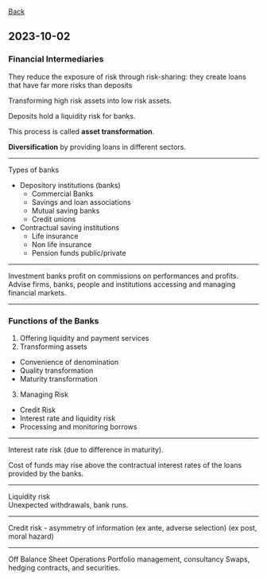 
[Back](../Index.md)

## 2023-10-02

### Financial Intermediaries

They reduce the exposure of risk through risk-sharing: they create loans that have far more risks than deposits

Transforming high risk  assets into low risk assets.

Deposits hold a liquidity risk for banks.

This process is called **asset transformation**.

**Diversification** by providing loans in different sectors.

---

Types of banks

- Depository institutions (banks)
  - Commercial Banks
  - Savings and loan associations
  - Mutual saving banks
  - Credit unions
- Contractual saving institutions
  - Life insurance
  - Non life insurance
  - Pension funds public/private

---

Investment banks profit on commissions on performances and profits.
Advise firms, banks, people and institutions accessing and managing financial markets.

---

### Functions of the Banks

1. Offering liquidity and payment services
2. Transforming assets
  
- Convenience of denomination
- Quality transformation
- Maturity transformation

3. Managing Risk

- Credit Risk
- Interest rate and liquidity risk
- Processing and monitoring borrows

---

Interest rate risk (due to difference in maturity).

Cost of funds may rise above the contractual interest rates of the loans provided by the banks.

---

Liquidity risk  
Unexpected withdrawals, bank runs.

---

Credit risk - asymmetry of information (ex ante, adverse selection) (ex post, moral hazard)

---

Off Balance Sheet Operations
Portfolio management, consultancy
Swaps, hedging contracts, and securities.

